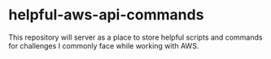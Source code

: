 # helpful-aws-api-commands
This repository will server as a place to store helpful scripts and commands for challenges I commonly face while working with AWS.
